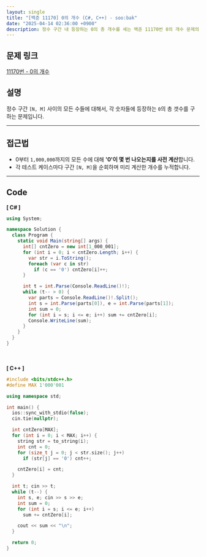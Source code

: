 ```yaml
---
layout: single
title: "[백준 11170] 0의 개수 (C#, C++) - soo:bak"
date: "2025-04-14 02:36:00 +0900"
description: 정수 구간 내 등장하는 0의 총 개수를 세는 백준 11170번 0의 개수 문제의 C# 및 C++ 풀이와 해설
---
```


## 문제 링크
[11170번 - 0의 개수](https://www.acmicpc.net/problem/11170)

## 설명
정수 구간 `[N, M]` 사이의 모든 수들에 대해서, 각 숫자들에 등장하는 `0`의 총 갯수를 구하는 문제입니다.

---

## 접근법
- 0부터 `1,000,000`까지의 모든 수에 대해 **'0'이 몇 번 나오는지를 사전 계산**합니다.
- 각 테스트 케이스마다 구간 `[N, M]`을 순회하며 미리 계산한 개수를 누적합니다.

---

## Code
<b>[ C# ] </b>
<br>

```csharp
using System;

namespace Solution {
  class Program {
    static void Main(string[] args) {
      int[] cntZero = new int[1_000_001];
      for (int i = 0; i < cntZero.Length; i++) {
        var str = i.ToString();
        foreach (var c in str)
          if (c == '0') cntZero[i]++;
      }

      int t = int.Parse(Console.ReadLine()!);
      while (t-- > 0) {
        var parts = Console.ReadLine()!.Split();
        int s = int.Parse(parts[0]), e = int.Parse(parts[1]);
        int sum = 0;
        for (int i = s; i <= e; i++) sum += cntZero[i];
        Console.WriteLine(sum);
      }
    }
  }
}
```

<br><br>
<b>[ C++ ] </b>
<br>

```cpp
#include <bits/stdc++.h>
#define MAX 1'000'001

using namespace std;

int main() {
  ios::sync_with_stdio(false);
  cin.tie(nullptr);

  int cntZero[MAX];
  for (int i = 0; i < MAX; i++) {
    string str = to_string(i);
    int cnt = 0;
    for (size_t j = 0; j < str.size(); j++)
      if (str[j] == '0') cnt++;

    cntZero[i] = cnt;
  }

  int t; cin >> t;
  while (t--) {
    int s, e; cin >> s >> e;
    int sum = 0;
    for (int i = s; i <= e; i++)
      sum += cntZero[i];

    cout << sum << "\n";
  }

  return 0;
}
```
